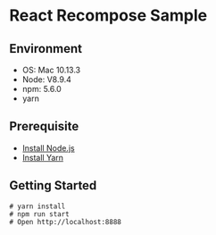# React Recompose Sample

## Environment

* OS: Mac 10.13.3
* Node: V8.9.4
* npm: 5.6.0
* yarn 


## Prerequisite

* <a href="https://nodejs.org/en/">Install Node.js</a>
* <a href="https://yarnpkg.com/ja/">Install Yarn</a>


## Getting Started

```
# yarn install
# npm run start
# Open http://localhost:8888
```

